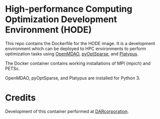 # High-performance Computing Optimization Development Environment (HODE)

This repo contains the Dockerfile for the HODE image. It is a development environment which can be deployed to HPC 
environments to perform optimization tasks using [OpenMDAO](https://openmdao.org/), 
[pyOptSparse](https://github.com/mdolab/pyoptsparse), and
[Platypus](https://github.com/Project-Platypus/Platypus).
 
The Docker container contains working installations of MPI (mpich) and PETSc. 
 
 OpenMDAO, pyOptSparse, and Platypus are installed for Python 3.

# Credits
Development of this container performed at [DARcorporation](https://www.darcorp.com/).
